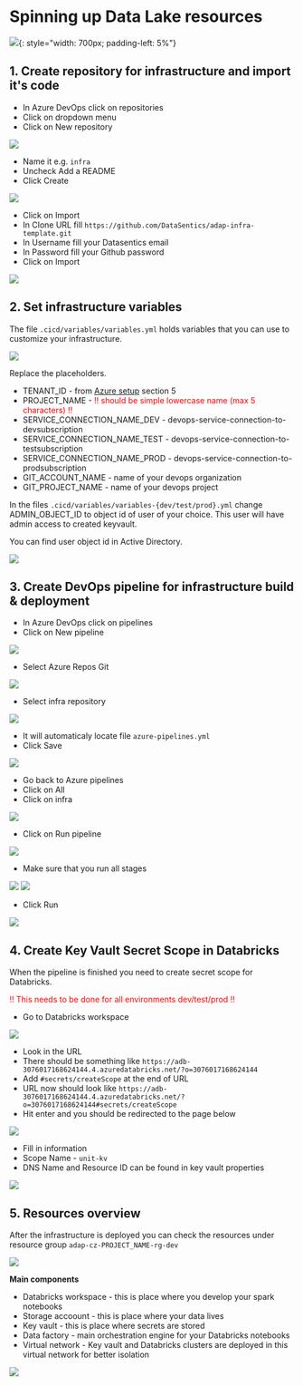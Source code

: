# Spinning up Data Lake resources

![](../images/dia_infra.png){: style="width: 700px; padding-left: 5%"}

## 1. Create repository for infrastructure and import it's code

- In Azure DevOps click on repositories
- Click on dropdown menu
- Click on New repository

![](../images/resources_step1.png)

- Name it e.g. `infra`
- Uncheck Add a README
- Click Create

![](../images/resources_step2.png)

- Click on Import
- In Clone URL fill `https://github.com/DataSentics/adap-infra-template.git`
- In Username fill your Datasentics email
- In Password fill your Github password
- Click on Import

![](../images/resources_step3.png)

## 2. Set infrastructure variables

The file `.cicd/variables/variables.yml` holds variables that you can use to customize your infrastructure.

![](../images/resources_step4.png)

Replace the placeholders.

- TENANT_ID - from [Azure setup](azure-setup.md) section 5
- PROJECT_NAME - <span style="color: red">!! should be simple lowercase name (max 5 characters) !!</span>
- SERVICE_CONNECTION_NAME_DEV - devops-service-connection-to-devsubscription
- SERVICE_CONNECTION_NAME_TEST - devops-service-connection-to-testsubscription
- SERVICE_CONNECTION_NAME_PROD - devops-service-connection-to-prodsubscription
- GIT_ACCOUNT_NAME - name of your devops organization
- GIT_PROJECT_NAME - name of your devops project

In the files `.cicd/variables/variables-{dev/test/prod}.yml` change ADMIN_OBJECT_ID to object id of user of your choice. This user will have admin access to created keyvault.

You can find user object id in Active Directory.

![](../images/user_object_id.png)

## 3. Create DevOps pipeline for infrastructure build & deployment

- In Azure DevOps click on pipelines
- Click on New pipeline

![](../images/resources_step5.png)

- Select Azure Repos Git

![](../images/resources_step6.png)

- Select infra repository

![](../images/resources_step7.png)

- It will automaticaly locate file `azure-pipelines.yml`
- Click Save

![](../images/resources_step8.png)

- Go back to Azure pipelines
- Click on All
- Click on infra

![](../images/resources_step9.png)

- Click on Run pipeline

![](../images/resources_step10.png)

- Make sure that you run all stages

![](../images/resources_step11.png)
![](../images/resources_step12.png)

- Click Run

![](../images/resources_step13.png)

## 4. Create Key Vault Secret Scope in Databricks

When the pipeline is finished you need to create secret scope for Databricks.

<span style="color: red">!! This needs to be done for all environments dev/test/prod !!</span>

- Go to Databricks workspace

![](../images/resources_step14.png)

- Look in the URL
- There should be something like `https://adb-3076017168624144.4.azuredatabricks.net/?o=3076017168624144`
- Add `#secrets/createScope` at the end of URL
- URL now should look like `https://adb-3076017168624144.4.azuredatabricks.net/?o=3076017168624144#secrets/createScope`
- Hit enter and you should be redirected to the page below

![](../images/resources_step15.png)

- Fill in information
- Scope Name - `unit-kv`
- DNS Name and Resource ID can be found in key vault properties

![](../images/resources_step16.png)

## 5. Resources overview

After the infrastructure is deployed you can check the resources under resource group `adap-cz-PROJECT_NAME-rg-dev`

![](../images/resources_rg_overview.png)

**Main components**

- Databricks workspace - this is place where you develop your spark notebooks
- Storage accoount - this is place where your data lives
- Key vault - this is place where secrets are stored
- Data factory - main orchestration engine for your Databricks notebooks
- Virtual network - Key vault and Databricks clusters are deployed in this virtual network for better isolation

![](../images/resources_overview.png)